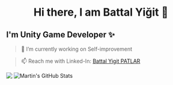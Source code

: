 <h1 align="center">
Hi there, I am Battal Yiğit 👋
</h1>


## I'm Unity Game Developer ✨


> 🔭 I’m currently working on Self-improvement

> 📫 Reach me with Linked-In: [Battal Yigit PATLAR](www.linkedin.com/in/battalyigitp) 

  <img align="center" src="https://github-readme-stats.vercel.app/api/top-langs/?username=battal98&hide=java,html,tex&title_color=dark&text_color=c9cacc&icon_color=2bbc8a&bg_color=1d1f21&langs_count=3" />
</a>
  <img align="center" src="https://github-readme-stats.vercel.app/api?username=battal98&show_icons=true&line_height=27&count_private=true&title_color=dark&text_color=c9cacc&icon_color=gruvbox&bg_color=tokyonight" alt="Martin's GitHub Stats" />
</a>
